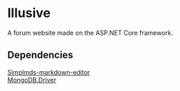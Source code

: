 # Illusive

A forum website made on the ASP.NET Core framework.


## Dependencies

[Simplmds-markdown-editor](https://github.com/sparksuite/simplemde-markdown-editor)  
[MongoDB.Driver](https://www.nuget.org/packages/MongoDB.Driver/2.11.3)
